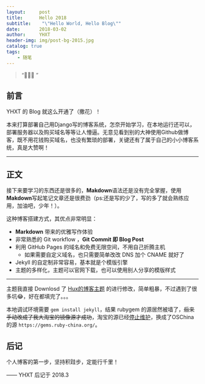 ```yaml
---
layout:     post
title:      Hello 2018
subtitle:    "\"Hello World, Hello Blog\""
date:       2018-03-02
author:     YHXT
header-img: img/post-bg-2015.jpg
catalog: true
tags:
    - 随笔
---
```


> “🙉🙉🙉 ”


## 前言

YHXT 的 Blog 就这么开通了（撒花）！

本来打算部署自己用Django写的博客系统，怎奈开始学习，在本地运行还可以，部署服务器以及购买域名等等让人懵逼。无意见看到别的大神使用Github做博客，既不用花钱购买域名，也没有繁琐的部署，关键还有了属于自己的小小博客系统，真是大赞啊！

---

## 正文

接下来要学习的东西还是很多的，**Makdown**语法还是没有完全掌握，使用**Makdown**写起笔记文章还是很费劲（ps:还是写的少了，写的多了就会熟练应用，加油吧，少年！）。  

这种博客搭建方式，其优点非常明显：

* **Markdown** 带来的优雅写作体验
* 非常熟悉的 Git workflow ，**Git Commit 即 Blog Post**
* 利用 GitHub Pages 的域名和免费无限空间，不用自己折腾主机
	* 如果需要自定义域名，也只需要简单改改 DNS 加个 CNAME 就好了 
* Jekyll 的自定制非常容易，基本就是个模版引擎
* 主题的多样化，主题可以官网下载，也可以使用别人分享的模版样式

---

主题我直接 Downlosd 了 [Hux的博客主题](https://huangxuan.me/) 的进行修改，简单粗暴，不过遇到了很多坑😂，好在都填完了。。。

本地调试环境需要 `gem install jekyll`，结果 rubygem 的源居然被墙了，~~后来手动改成了我大淘宝的镜像源才成功~~，淘宝的源已经[停止维护](https://gems.ruby-china.org/)，换成了OSChina的源 `https://gems.ruby-china.org/`。


## 后记

个人博客的第一步，坚持积跬步，定能行千里！

—— YHXT 后记于 2018.3


